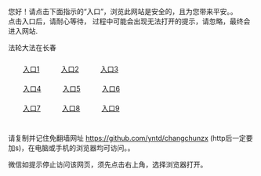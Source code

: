 您好！请点击下面指示的“入口”，浏览此网站是安全的，且为您带来平安。。 <br/>
点击入口后，请耐心等待， 过程中可能会出现无法打开的提示，请忽略，最终会进入网站. </br>

法轮大法在长春<br/>
<div style="padding:10px"><a style="margin:20px" target="_blank" href="https://d37tw9ckoa17iq.cloudfront.net/2Qpsp?nzdcteq" id="ccLink1" rel="nofollow">入口1</a> <a target="_blank" style="margin:20px" href="https://d1lw6zqopvknhy.cloudfront.net/2Qpsp?prwhqomb" id="ccLink2" rel="nofollow">入口2</a> <a style="margin:20px" target="_blank" href="https://d3lkc07jxek2j1.cloudfront.net/2Qpsp?dpfzt" id="ccLink3" rel="nofollow">入口3</a></div>

<div style="padding:10px" ><a style="margin:20px" target="_blank" href="https://d37tw9ckoa17iq.cloudfront.net/2Qpsp?nzdcteq" id="ccLink4" rel="nofollow">入口4</a> <a style="margin:20px" href="https://d1lw6zqopvknhy.cloudfront.net/2Qpsp?prwhqomb" target="_blank" id="ccLink5" rel="nofollow">入口5</a> <a style="margin:20px" href="https://d3lkc07jxek2j1.cloudfront.net/2Qpsp?dpfzt" target="_blank" id="ccLink6" rel="nofollow">入口6</a></div>

<div style="padding:10px"><a style="margin:20px" target="_blank" href="https://d37tw9ckoa17iq.cloudfront.net/2Qpsp?nzdcteq" id="ccLink7" rel="nofollow">入口7</a> <a style="margin:20px" href="https://d1lw6zqopvknhy.cloudfront.net/2Qpsp?prwhqomb" target="_blank" id="ccLink8" rel="nofollow">入口8</a> <a style="margin:20px" target="_blank" href="https://d3lkc07jxek2j1.cloudfront.net/2Qpsp?dpfzt" id="ccLink9" rel="nofollow">入口9</a></div>

<br/>



请复制并记住免翻墙网址 https://github.com/yntd/changchunzx (http后一定要加s)，在电脑或手机的浏览器均可访问。。<br/>

微信如提示停止访问该网页，须先点击右上角，选择浏览器打开。
